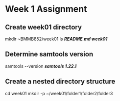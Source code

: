 # Week 1 Assignment

## Create week01 directory

mkdir ~BMMB852/week01
ls
***README.md week01***

## Determine samtools version
samtools --version
***samtools 1.22.1***

## Create a nested directory structure
cd week01 
mkdir -p ~/week01/folder1/folder2/folder3